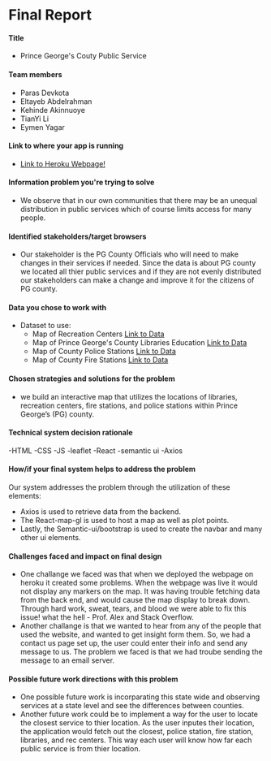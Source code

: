# Final Report

#### Title

- Prince George's Couty Public Service

#### Team members

- Paras Devkota
- Eltayeb Abdelrahman
- Kehinde Akinnuoye
- TianYi Li
- Eymen Yagar


#### Link to where your app is running

- [Link to Heroku Webpage!](https://pg-service.herokuapp.com/)

#### Information problem you're trying to solve

- We observe that in our own communities that there may be an unequal distribution in public services which of course limits access for many people. 

#### Identified stakeholders/target browsers

- Our stakeholder is the PG County Officials who will need to make changes in their services if needed. Since the data is about PG county we located all thier public services and if they are not evenly distributed our stakeholders can make a change and improve it for the citizens of PG county.

#### Data you chose to work with

- Dataset to use:
  - Map of Recreation Centers [Link to Data](https://data.princegeorgescountymd.gov/Community/Recreation-Centers/gwq4-iu9d)
  - Map of Prince George's County Libraries Education [Link to Data](https://data.princegeorgescountymd.gov/Education/Libraries/7k64-tdwr)
  - Map of County Police Stations [Link to Data](https://data.princegeorgescountymd.gov/Public-Safety/Map-of-County-Police-Stations/4abv-afw7)
  - Map of County Fire Stations [Link to Data](https://data.princegeorgescountymd.gov/Public-Safety/Map-Of-County-Fire-Stations/hnpv-i4z2)

#### Chosen strategies and solutions for the problem

- we build an interactive map that utilizes the locations of libraries, recreation centers, fire stations, and police stations within Prince George’s (PG) county. 

#### Technical system decision rationale

-HTML
-CSS
-JS
-leaflet
-React
-semantic ui
-Axios 

#### How/if your final system helps to address the problem
Our system addresses the problem through the utilization of these elements:
- Axios is used to retrieve data from the backend.
- The React-map-gl is used to host a map as well as plot points.
- Lastly, the Semantic-ui/bootstrap is used to create the navbar and many other ui elements.


#### Challenges faced and impact on final design

- One challange we faced was that when we deployed the webpage on heroku it created some problems. When the webpage was live it would not display any markers on the map. It was having trouble fetching data from the back end, and would cause the map display to break down. Through hard work, sweat, tears, and blood we were able to fix this issue! what the hell - Prof. Alex and Stack Overflow.
- Another challange is that we wanted to hear from any of the people that used the website, and wanted to get insight form them. So, we had a contact us page set up, the user could enter their info and send any message to us. The problem we faced is that we had troube sending the message to an email server.

#### Possible future work directions with this problem

- One possible future work is incorparating this state wide and observing services at a state level and see the differences between counties.
- Another future work could be to implement a way for the user to locate the closest service to thier location. As the user inputes their location, the application would fetch out the closest, police station, fire station, libraries, and rec centers. This way each user will know how far each public service is from thier location.
